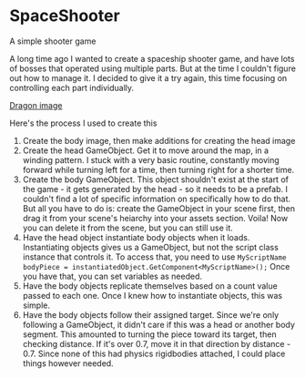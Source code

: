 # SpaceShooter

A simple shooter game

A long time ago I wanted to create a spaceship shooter game, and have lots of bosses that operated using multiple parts. But at the time I couldn't figure out how to manage it. I decided to give it a try again, this time focusing on controlling each part individually.

[Dragon image](./Results.png)

Here's the process I used to create this

1.  Create the body image, then make additions for creating the head image
2.  Create the head GameObject. Get it to move around the map, in a winding pattern. I stuck with a very basic routine, constantly moving forward while turning left for a time, then turning right for a shorter time.
3.  Create the body GameObject. This object shouldn't exist at the start of the game - it gets generated by the head - so it needs to be a prefab. I couldn't find a lot of specific information on specifically how to do that. But all you have to do is: create the GameObject in your scene first, then drag it from your scene's heiarchy into your assets section. Voila! Now you can delete it from the scene, but you can still use it.
4.  Have the head object instantiate body objects when it loads. Instantiating objects gives us a GameObject, but not the script class instance that controls it. To access that, you need to use `MyScriptName bodyPiece = instantiatedObject.GetComponent<MyScriptName>();` Once you have that, you can set variables as needed.
5.  Have the body objects replicate themselves based on a count value passed to each one. Once I knew how to instantiate objects, this was simple.
6.  Have the body objects follow their assigned target. Since we're only following a GameObject, it didn't care if this was a head or another body segment. This amounted to turning the piece toward its target, then checking distance. If it's over 0.7, move it in that direction by distance - 0.7. Since none of this had physics rigidbodies attached, I could place things however needed.
